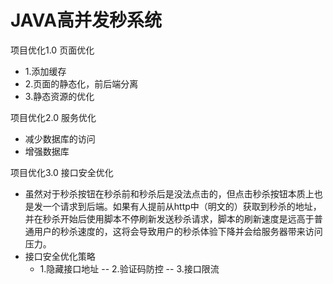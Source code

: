 # JAVA高并发秒系统

项目优化1.0 页面优化
- 1.添加缓存
- 2.页面的静态化，前后端分离
- 3.静态资源的优化

项目优化2.0 服务优化
- 减少数据库的访问
- 增强数据库

项目优化3.0 接口安全优化
- 虽然对于秒杀按钮在秒杀前和秒杀后是没法点击的，但点击秒杀按钮本质上也是发一个请求到后端。如果有人提前从http中（明文的）获取到秒杀的地址，并在秒杀开始后使用脚本不停刷新发送秒杀请求，脚本的刷新速度是远高于普通用户的秒杀速度的，这将会导致用户的秒杀体验下降并会给服务器带来访问压力。
- 接口安全优化策略
  - 1.隐藏接口地址
-- 2.验证码防控
-- 3.接口限流
	
	
